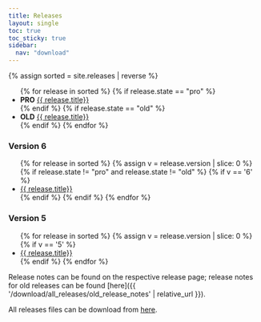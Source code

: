 ```yaml
---
title: Releases
layout: single
toc: true
toc_sticky: true
sidebar:
  nav: "download"
---
```


{% assign sorted = site.releases | reverse %}

<ul>
{% for release in sorted %}
{% if release.state == "pro" %}
<li> <b>PRO</b> <a href="{{ release.url | relative_url }}"> {{ release.title}} </a></li>
{% endif %}
{% if release.state == "old" %}
<li> <b>OLD</b> <a href="{{ release.url | relative_url }}"> {{ release.title}} </a></li>
{% endif %}
{% endfor %}
</ul>

### Version 6

<ul>
{% for release in sorted %}
{% assign v = release.version | slice: 0 %}
{% if release.state != "pro" and release.state != "old" %}
{% if  v == '6' %}
<li> <a href="{{ release.url | relative_url }}"> {{ release.title}} </a></li>
{% endif %}
{% endif %}
{% endfor %}
</ul>

### Version 5

<ul>
{% for release in sorted %}
{% assign v = release.version | slice: 0 %}
{% if  v == '5' %}
<li> <a href="{{ release.url | relative_url }}"> {{ release.title}} </a></li>
{% endif %}
{% endfor %}
</ul>

Release notes can be found on the respective release page; release notes for old releases
can be found [here]({{ '/download/all_releases/old_release_notes' | relative_url }}).

All releases files can be download from [here](https://root.cern.ch/download/).